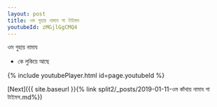 ```yaml
---
layout: post
title: ওম গুহায় নামায গা টাইমস
youtubeId: zMGjlGgCMQ4
---
```

 
 
 ওম গুহায় নামায  
 
 -  কে লুকিয়ে আছে 
 
  
 
  
 
 
 
 
 
 


{% include youtubePlayer.html id=page.youtubeId %}
 
[Next]({{ site.baseurl }}{% link  split2/_posts/2019-01-11-ওম কাঁথায় নামায গা টাইমস.md%})
 
